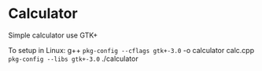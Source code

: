# Calculator
Simple calculator use GTK+ 

To setup in Linux:
g++ `pkg-config --cflags gtk+-3.0` -o calculator calc.cpp `pkg-config --libs gtk+-3.0` 
./calculator
